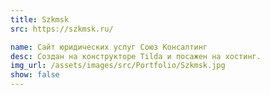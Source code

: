 ```yaml
---
title: Szkmsk
src: https://szkmsk.ru/

name: Сайт юридических услуг Союз Консалтинг
desc: Создан на конструкторе Tilda и посажен на хостинг.
img_url: /assets/images/src/Portfolio/Szkmsk.jpg
show: false
---
```


